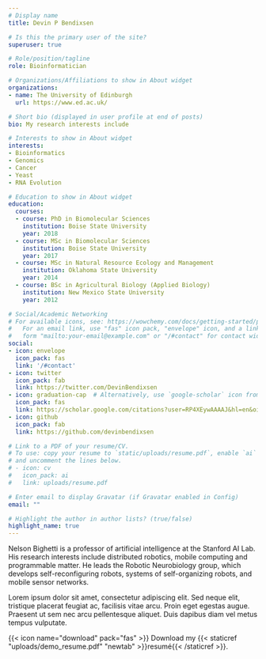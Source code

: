```yaml
---
# Display name
title: Devin P Bendixsen

# Is this the primary user of the site?
superuser: true

# Role/position/tagline
role: Bioinformatician

# Organizations/Affiliations to show in About widget
organizations:
- name: The University of Edinburgh
  url: https://www.ed.ac.uk/

# Short bio (displayed in user profile at end of posts)
bio: My research interests include 

# Interests to show in About widget
interests:
- Bioinformatics
- Genomics
- Cancer
- Yeast
- RNA Evolution

# Education to show in About widget
education:
  courses:
  - course: PhD in Biomolecular Sciences
    institution: Boise State University
    year: 2018
  - course: MSc in Biomolecular Sciences
    institution: Boise State University
    year: 2017
  - course: MSc in Natural Resource Ecology and Management
    institution: Oklahoma State University
    year: 2014  
  - course: BSc in Agricultural Biology (Applied Biology)
    institution: New Mexico State University
    year: 2012

# Social/Academic Networking
# For available icons, see: https://wowchemy.com/docs/getting-started/page-builder/#icons
#   For an email link, use "fas" icon pack, "envelope" icon, and a link in the
#   form "mailto:your-email@example.com" or "/#contact" for contact widget.
social:
- icon: envelope
  icon_pack: fas
  link: '/#contact'
- icon: twitter
  icon_pack: fab
  link: https://twitter.com/DevinBendixsen
- icon: graduation-cap  # Alternatively, use `google-scholar` icon from `ai` icon pack
  icon_pack: fas
  link: https://scholar.google.com/citations?user=RP4XEywAAAAJ&hl=en&oi=ao
- icon: github
  icon_pack: fab
  link: https://github.com/devinbendixsen

# Link to a PDF of your resume/CV.
# To use: copy your resume to `static/uploads/resume.pdf`, enable `ai` icons in `params.toml`, 
# and uncomment the lines below.
# - icon: cv
#   icon_pack: ai
#   link: uploads/resume.pdf

# Enter email to display Gravatar (if Gravatar enabled in Config)
email: ""

# Highlight the author in author lists? (true/false)
highlight_name: true
---
```


Nelson Bighetti is a professor of artificial intelligence at the Stanford AI Lab. His research interests include distributed robotics, mobile computing and programmable matter. He leads the Robotic Neurobiology group, which develops self-reconfiguring robots, systems of self-organizing robots, and mobile sensor networks.

Lorem ipsum dolor sit amet, consectetur adipiscing elit. Sed neque elit, tristique placerat feugiat ac, facilisis vitae arcu. Proin eget egestas augue. Praesent ut sem nec arcu pellentesque aliquet. Duis dapibus diam vel metus tempus vulputate.

{{< icon name="download" pack="fas" >}} Download my {{< staticref "uploads/demo_resume.pdf" "newtab" >}}resumé{{< /staticref >}}.
